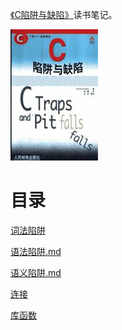 [《C陷阱与缺陷》](https://book.douban.com/subject/1102097/)读书笔记。

![](img/cover.jpg)

# 目录

[词法陷阱](词法陷阱.md)

[语法陷阱.md](语法陷阱.md)

[语义陷阱.md](语义陷阱.md)

[连接](连接.md)

[库函数](库函数.md)
